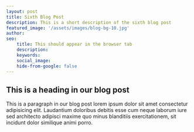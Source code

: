 ```yaml
---
layout: post
title: Sixth Blog Post 
description: This is a short description of the sixth blog post
featured_image: '/assets/images/blog-bg-10.jpg'
author: 
seo: 
    title: This should appear in the browser tab
    description: 
    keywords: 
    social_image: 
    hide-from-google: false
---
```


## This is a heading in our blog post 

This  is a paragraph in our blog post lorem ipsum dolor sit amet consectetur adipisicing elit. Laudantium doloribus debitis esse cum neque laborum iure sed architecto adipisci maxime quo minus blanditiis exercitationem, sit incidunt dolor similique animi porro.